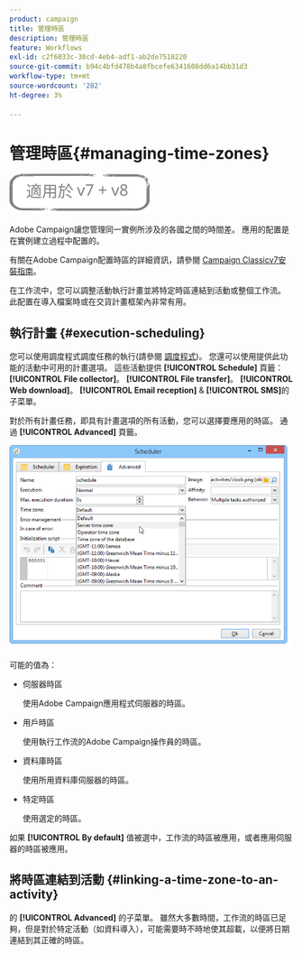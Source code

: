 ```yaml
---
product: campaign
title: 管理時區
description: 管理時區
feature: Workflows
exl-id: c2f6033c-30cd-4eb4-adf1-ab2de7510220
source-git-commit: b94c4bfd478b4a8fbcefe6341608dd6a14bb31d3
workflow-type: tm+mt
source-wordcount: '282'
ht-degree: 3%

---
```


# 管理時區{#managing-time-zones}

![](../../assets/common.svg)

Adobe Campaign讓您管理同一實例所涉及的各國之間的時間差。 應用的配置是在實例建立過程中配置的。

有關在Adobe Campaign配置時區的詳細資訊，請參閱 [Campaign Classicv7安裝指南](../../installation/using/time-zone-management.md)。

在工作流中，您可以調整活動執行計畫並將特定時區連結到活動或整個工作流。 此配置在導入檔案時或在交貨計畫框架內非常有用。

## 執行計畫 {#execution-scheduling}

您可以使用調度程式調度任務的執行(請參閱 [調度程式](scheduler.md))。 您還可以使用提供此功能的活動中可用的計畫選項。 這些活動提供 **[!UICONTROL Schedule]** 頁籤： **[!UICONTROL File collector]**。 **[!UICONTROL File transfer]**。 **[!UICONTROL Web download]**。 **[!UICONTROL Email reception]** &amp; **[!UICONTROL SMS]**&#x200B;的子菜單。

對於所有計畫任務，即具有計畫選項的所有活動，您可以選擇要應用的時區。 通過 **[!UICONTROL Advanced]** 頁籤。

![](assets/wf-timezone-in-a-box.png)

可能的值為：

* 伺服器時區

   使用Adobe Campaign應用程式伺服器的時區。

* 用戶時區

   使用執行工作流的Adobe Campaign操作員的時區。

* 資料庫時區

   使用所用資料庫伺服器的時區。

* 特定時區

   使用選定的時區。

如果 **[!UICONTROL By default]** 值被選中，工作流的時區被應用，或者應用伺服器的時區被應用。

## 將時區連結到活動 {#linking-a-time-zone-to-an-activity}

的 **[!UICONTROL Advanced]** 的子菜單。 雖然大多數時間，工作流的時區已足夠，但是對於特定活動（如資料導入），可能需要時不時地使其超載，以便將日期連結到其正確的時區。

